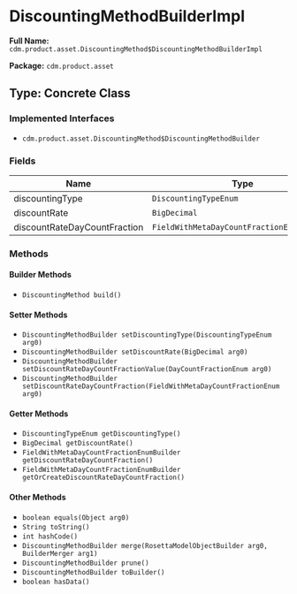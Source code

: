 # DiscountingMethodBuilderImpl

**Full Name:** `cdm.product.asset.DiscountingMethod$DiscountingMethodBuilderImpl`

**Package:** `cdm.product.asset`

## Type: Concrete Class

### Implemented Interfaces

- `cdm.product.asset.DiscountingMethod$DiscountingMethodBuilder`

### Fields

| Name | Type | Description |
|------|------|-------------|
| discountingType | `DiscountingTypeEnum` |  |
| discountRate | `BigDecimal` |  |
| discountRateDayCountFraction | `FieldWithMetaDayCountFractionEnumBuilder` |  |

### Methods

#### Builder Methods

- `DiscountingMethod build()`

#### Setter Methods

- `DiscountingMethodBuilder setDiscountingType(DiscountingTypeEnum arg0)`
- `DiscountingMethodBuilder setDiscountRate(BigDecimal arg0)`
- `DiscountingMethodBuilder setDiscountRateDayCountFractionValue(DayCountFractionEnum arg0)`
- `DiscountingMethodBuilder setDiscountRateDayCountFraction(FieldWithMetaDayCountFractionEnum arg0)`

#### Getter Methods

- `DiscountingTypeEnum getDiscountingType()`
- `BigDecimal getDiscountRate()`
- `FieldWithMetaDayCountFractionEnumBuilder getDiscountRateDayCountFraction()`
- `FieldWithMetaDayCountFractionEnumBuilder getOrCreateDiscountRateDayCountFraction()`

#### Other Methods

- `boolean equals(Object arg0)`
- `String toString()`
- `int hashCode()`
- `DiscountingMethodBuilder merge(RosettaModelObjectBuilder arg0, BuilderMerger arg1)`
- `DiscountingMethodBuilder prune()`
- `DiscountingMethodBuilder toBuilder()`
- `boolean hasData()`

